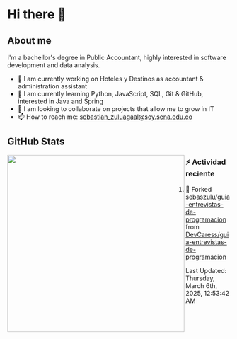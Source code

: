 # Hi there 👋

## About me

I'm a bachellor's degree in Public Accountant, highly interested in software development and data analysis.

- 💼 I am currently working on Hoteles y Destinos as accountant & administration assistant
- 🌱 I am currently learning Python, JavaScript, SQL, Git & GitHub, interested in Java and Spring
- 👯 I am looking to collaborate on projects that allow me to grow in IT
- 📫 How to reach me: <sebastian_zuluagaal@soy.sena.edu.co>

## GitHub Stats

<img align="left" width="400" src="https://github-readme-stats.vercel.app/api?username=SebasZulu&show_icons=true&theme=radical" />


### :zap: Actividad reciente
<!--RECENT_ACTIVITY:start-->
1. 🔱 Forked [sebaszulu/guia-entrevistas-de-programacion](https://github.com/sebaszulu/guia-entrevistas-de-programacion) from [DevCaress/guia-entrevistas-de-programacion](https://github.com/DevCaress/guia-entrevistas-de-programacion)<br>
<!--RECENT_ACTIVITY:end-->
<!--RECENT_ACTIVITY:last_update-->
Last Updated: Thursday, March 6th, 2025, 12:53:42 AM
<!--RECENT_ACTIVITY:last_update_end-->
